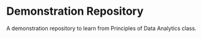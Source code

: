# Demonstration Repository

A demonstration repository to learn from Principles of Data Analytics class.
